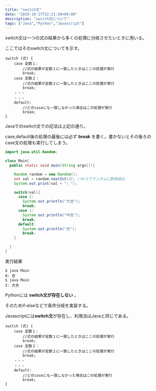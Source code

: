 ```yaml
---
title: "switch文"
date: "2019-10-17T22:21:30+09:00"
description: "switch文について"
tags: ["Java","Python","Javascript"]
---
```


switch文は一つの式の結果から多くの処理に分岐させたいときに用いる。

ここではそのswitch文についてを示す。

<div class="note_content_by_programming_language" id="note_content_Java">

```
switch (式) {
    case 定数１:
        //式の結果が定数１に一致したときはここの処理が実行
        break;
    case 定数２：
        //式の結果が定数２に一致したときはここの処理が実行
        break;
    ・・・
    ・・・
    default:
        //どのcaseにも一致しなかった場合はこの処理が実行
        break;
}
```

Javaでのswitch文での記法は上記の通り。  

case,default後の処理の最後には必ず **break** を書く。書かないとその後ろのcase文の処理も実行してしまう。  


```java
import java.util.Random;

class Main{
  public static void main(String args[]){

    Random random = new Random();
    int val = random.nextInt(3); //0~2でランダムに数値選出
    System.out.print(val + ": ");

    switch(val){
      case 2:
        System.out.println("大吉");
        break;
      case 1:
        System.out.println("中吉");
        break;
      default:
        System.out.println("吉");
        break;
    }

  }
}
```

実行結果

```
$ java Main
0: 吉
$ java Main
2: 大吉
```

</div>
<div class="note_content_by_programming_language" id="note_content_Python">

Pythonには **switch文が存在しない** 。  

そのためif-elseなどで条件分岐を実装する。

</div>
<div class="note_content_by_programming_language" id="note_content_Javascript">

Javascriptには**switch文**が存在し、利用法はJavaと同じである。

```
switch (式) {
    case 定数１:
        //式の結果が定数１に一致したときはここの処理が実行
        break;
    case 定数２：
        //式の結果が定数２に一致したときはここの処理が実行
        break;
    ・・・
    ・・・
    default:
        //どのcaseにも一致しなかった場合はこの処理が実行
        break;
}
```


</div>



